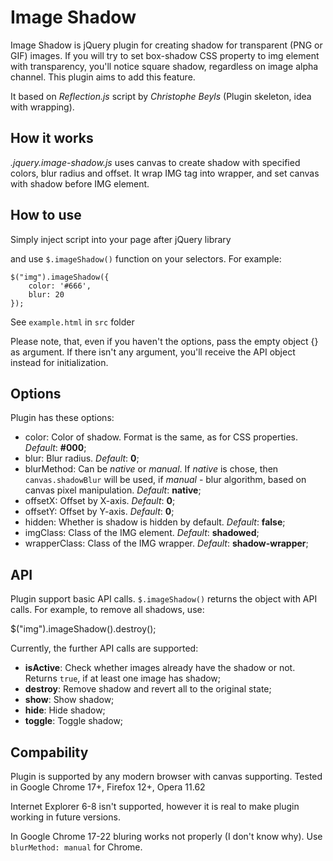 Image Shadow
============

Image Shadow is jQuery plugin for creating shadow for transparent (PNG or GIF) images. If you will try to set box-shadow CSS property to img element with transparency, you'll notice square shadow, regardless on image alpha channel. This plugin aims to add this feature.

It based on *Reflection.js* script by *Christophe Beyls* (Plugin skeleton, idea with wrapping).

How it works
------------

*.jquery.image-shadow.js* uses canvas to create shadow with specified colors, blur radius and offset. It wrap IMG tag into wrapper, and set canvas with shadow before IMG element.

How to use
------------

Simply inject script into your page after jQuery library

   <script src="jquery.image-shadow.js" type="text/javascript" charset="utf-8"></script>

and use `$.imageShadow()` function on your selectors. For example:

    $("img").imageShadow({
        color: '#666',
        blur: 20
    });

See `example.html` in `src` folder

Please note, that, even if you haven't the options, pass the empty object {} as argument.
If there isn't any argument, you'll receive the API object instead for initialization.

Options
---------

Plugin has these options:

- color: Color of shadow. Format is the same, as for CSS properties. *Default*: **#000**;
- blur: Blur radius. *Default*: **0**;
- blurMethod: Can be *native* or *manual*. If *native* is chose, then `canvas.shadowBlur` will be used, if *manual* - blur algorithm, based on canvas pixel manipulation. *Default*: **native**;
- offsetX: Offset by X-axis. *Default*: **0**;
- offsetY: Offset by Y-axis. *Default*: **0**;
- hidden: Whether is shadow is hidden by default. *Default*: **false**;
- imgClass: Class of the IMG element. *Default*: **shadowed**;
- wrapperClass: Class of the IMG wrapper. *Default*: **shadow-wrapper**;

API
-----------

Plugin support basic API calls. `$.imageShadow()` returns the object with API calls. For example, to remove all shadows, use:

   $("img").imageShadow().destroy();

Currently, the further API calls are supported:

- **isActive**: Check whether images already have the shadow or not. Returns `true`, if at least one image has shadow;
- **destroy**: Remove shadow and revert all to the original state;
- **show**: Show shadow;
- **hide**: Hide shadow;
- **toggle**: Toggle shadow;

Compability
-----------

Plugin is supported by any modern browser with canvas supporting.
Tested in Google Chrome 17+, Firefox 12+, Opera 11.62

Internet Explorer 6-8 isn't supported, however it is real to make plugin working in future versions.

In Google Chrome 17-22 bluring works not properly (I don't know why). Use `blurMethod: manual` for Chrome.
